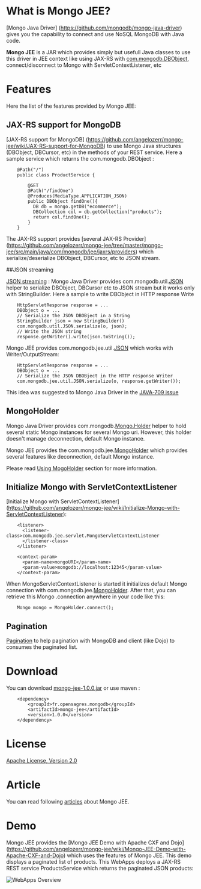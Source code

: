 # What is Mongo JEE?

[Mongo Java Driver] (https://github.com/mongodb/mongo-java-driver) gives you the capability to connect and use NoSQL MongoDB with Java code.

**Mongo JEE** is a JAR which provides simply but usefull Java classes to use this driver in JEE context like using JAX-RS with [com.mongodb.DBObject](https://github.com/mongodb/mongo-java-driver/blob/master/src/main/com/mongodb/DBObject.java),
connect/disconnect to Mongo with ServletContextListener, etc

# Features

Here the list of the features provided by Mongo JEE:

## JAX-RS support for MongoDB

[JAX-RS support for MongoDB] (https://github.com/angelozerr/mongo-jee/wiki/JAX-RS-support-for-MongoDB) to use Mongo Java structures (DBObject, DBCursor, etc) in the methods of your REST service. Here a sample service which returns the com.mongodb.DBObject : 
  	
  	  	@Path("/")
  	  	public class ProductService {

  	  	  	@GET
  	  	  	@Path("/findOne")
  	  	  	@Produces(MediaType.APPLICATION_JSON)
  	  	  	public DBObject findOne(){
      	  	  DB db = mongo.getDB("ecommerce");
      	  	  DBCollection col = db.getCollection("products");
          	  return col.findOne();            
            }
  	  	}

The JAX-RS support provides [several JAX-RS Provider] (https://github.com/angelozerr/mongo-jee/tree/master/mongo-jee/src/main/java/com/mongodb/jee/jaxrs/providers) which serialize/deserialize DBObject, DBCursor, etc to JSON stream.

##JSON streaming

[JSON streaming](https://github.com/angelozerr/mongo-jee/wiki/JSON-Streaming) : Mongo Java  Driver provides com.mongodb.util.[JSON](https://github.com/mongodb/mongo-java-driver/blob/master/src/main/com/mongodb/util/JSON.java) helper to serialize
DBObject, DBCursor etc to JSON stream but it works only with StringBuilder. Here a sample to write DBObject in HTTP response Write 

        HttpServletResponse response = ...
        DBObject o = ...
        // Serialize the JSON DBOBject in a String
        StringBuilder json = new StringBuilder()
        com.mongodb.util.JSON.serialize(o, json);
        // Write the JSON string
        response.getWriter().write(json.toString());

Mongo JEE provides com.mongodb.jee.util.[JSON](https://github.com/angelozerr/mongo-jee/blob/master/mongo-jee/src/main/java/com/mongodb/jee/util/JSON.java)
which works with Writer/OutputStream:

        HttpServletResponse response = ...
        DBObject o = ...
        // Serialize the JSON DBOBject in the HTTP response Writer
        com.mongodb.jee.util.JSON.serialize(o, response.getWriter());
      
This idea was suggested to Mongo Java Driver in the [JAVA-709 issue](https://jira.mongodb.org/browse/JAVA-709)

## MongoHolder

Mongo Java Driver provides com.mongodb.[Mongo.Holder](https://github.com/mongodb/mongo-java-driver/blob/master/src/main/com/mongodb//Mongo.java) helper to hold several 
static Mongo instances for several Mongo uri. However, this holder doesn't manage deconnection, default Mongo instance.

Mongo JEE provides the com.mongodb.jee.[MongoHolder](https://github.com/angelozerr/mongo-jee/blob/master/mongo-jee/src/main/java/com/mongodb/jee/MongoHolder.java) which provides 
several features like deconnection, default Mongo instance. 

Please read [Using MogoHolder](https://github.com/angelozerr/mongo-jee/wiki/Using-MongoHolder) section for more information.

## Initialize Mongo with ServletContextListener

[Initialize Mongo with ServletContextListener] (https://github.com/angelozerr/mongo-jee/wiki/Initialize-Mongo-with-ServletContextListener):  

      	<listener>		
      	  <listener-class>com.mongodb.jee.servlet.MongoServletContextListener
       	  </listener-class>
      	</listener>

      	<context-param>
      	  <param-name>mongoURI</param-name>
      	  <param-value>mongodb://localhost:12345</param-value>
      	</context-param>
        
When MongoServletContextListener is started it initializes default Mongo connection with com.mongodb.jee.[MongoHolder](https://github.com/angelozerr/mongo-jee/blob/master/mongo-jee/src/main/java/com/mongodb/jee/MongoHolder.java).
After that, you can retrieve this Mongo .connection anywhere in your code like this:

      	Mongo mongo = MongoHolder.connect();
        
## Pagination

[Pagination](https://github.com/angelozerr/mongo-jee/wiki/Pagination) to help pagination with MongoDB and client (like Dojo) to consumes the paginated list.

# Download

You can download [mongo-jee-1.0.0.jar](http://search.maven.org/remotecontent?filepath=fr/opensagres/mongodb/mongo-jee/1.0.0/mongo-jee-1.0.0.jar) or use maven : 

        <dependency>
            <groupId>fr.opensagres.mongodb</groupId>
            <artifactId>mongo-jee</artifactId>
            <version>1.0.0</version>
        </dependency>

# License

[Apache License, Version 2.0](http://www.apache.org/licenses/LICENSE-2.0)

# Article

You can read following [articles](http://angelozerr.wordpress.com/about/mongo_jee/) about Mongo JEE.

# Demo

Mongo JEE provides the [Mongo JEE Demo with Apache CXF and Dojo] (https://github.com/angelozerr/mongo-jee/wiki/Mongo-JEE-Demo-with-Apache-CXF-and-Dojo)
which uses the features of Mongo JEE. This demo displays a paginated list of products. This WebApps deploys a JAX-RS REST service ProductsService which returns the paginated JSON products:

![WebApps Overview](https://github.com/angelozerr/mongo-jee/wiki/images/WebAppsMongoDB_Overview.png)



